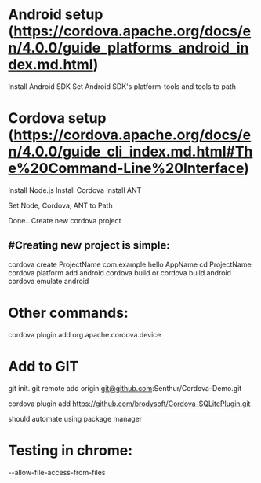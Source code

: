 # Android setup (https://cordova.apache.org/docs/en/4.0.0/guide_platforms_android_index.md.html)

Install Android SDK
Set Android SDK's platform-tools and tools to path

# Cordova setup (https://cordova.apache.org/docs/en/4.0.0/guide_cli_index.md.html#The%20Command-Line%20Interface)

Install Node.js
Install Cordova
Install ANT

Set Node, Cordova, ANT to Path


Done.. Create new cordova project


#Creating new project is simple:
-------------------------------
cordova create ProjectName com.example.hello AppName
cd ProjectName
cordova platform add android
cordova build
or cordova build android
cordova emulate android

# Other commands:
cordova plugin add org.apache.cordova.device


# Add to GIT
git init.
git remote add origin git@github.com:Senthur/Cordova-Demo.git



cordova plugin add https://github.com/brodysoft/Cordova-SQLitePlugin.git

should automate using package manager



# Testing in chrome:
--allow-file-access-from-files

